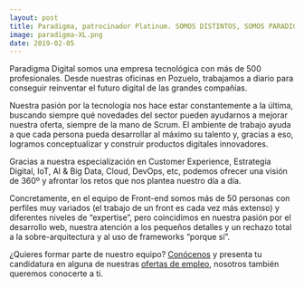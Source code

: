 ```yaml
---
layout: post
title: Paradigma, patrocinador Platinum. SOMOS DISTINTOS, SOMOS PARADIGMA
image: paradigma-XL.png
date: 2019-02-05
---
```


Paradigma Digital somos una empresa tecnológica con más de 500 profesionales. Desde nuestras oficinas en Pozuelo, trabajamos a diario para conseguir reinventar el futuro digital de las grandes compañías.

Nuestra pasión por la tecnología nos hace estar constantemente a la última, buscando siempre qué novedades del sector pueden ayudarnos a mejorar nuestra oferta, siempre de la mano de Scrum. El ambiente de trabajo ayuda a que cada persona pueda desarrollar al máximo su talento y, gracias a eso, logramos conceptualizar y construir productos digitales innovadores.

Gracias a nuestra especialización en Customer Experience, Estrategia Digital, IoT, AI & Big Data, Cloud, DevOps, etc, podemos ofrecer una visión de 360º y afrontar los retos que nos plantea nuestro día a día.

Concretamente, en el equipo de Front-end somos más de 50 personas con perfiles muy variados (el trabajo de un front es cada vez más extenso) y diferentes niveles de “expertise”, pero coincidimos en nuestra pasión por el desarrollo web, nuestra atención a los pequeños detalles y un rechazo total a la sobre-arquitectura y al uso de frameworks “porque sí”. 

¿Quieres formar parte de nuestro equipo? [Conócenos][blog] y presenta tu candidatura en alguna de nuestras [ofertas de empleo][jobs], nosotros también queremos conocerte a ti.

[blog]: https://www.paradigmadigital.com/blog/
[jobs]: https://www.paradigmadigital.com/empleo/